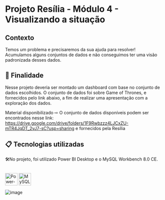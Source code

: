 # Projeto Resília - Módulo 4 - Visualizando a situação

## Contexto

Temos um problema e precisaremos da sua ajuda para resolver! Acumulamos alguns conjuntos de dados e não conseguimos ter uma visão padronizada desses dados.


## 🚀 Finalidade

Nesse projeto deveria ser montado um dashboard com base no conjunto de dados escolhidos.
O conjunto de dados foi sobre Game of Thrones, e fornecidos pelo link abaixo, a fim de realizar uma apresentação com a exploração dos dados.

Material disponibilizado
⇨ O conjunto de dados disponíveis podem ser encontrados nesse link: <https://drive.google.com/drive/folders/1F9Rwbzzz4LJCxZU-mTR4JqDT_2vJ7-sC?usp=sharing> e fornecidos pela Resília 


## 📋 Tecnologias utilizadas

🛠️No projeto, foi utilizado Power BI Desktop e o MySQL Workbench 8.0 CE.
<div style="display: inline_block"><br>
<img align="center" alt="Power-Bi" height="40" width="40" src="https://github.com/microsoft/PowerBI-Icons/blob/main/SVG/Power-BI.svg">
<img align="center" alt="MySQL-Workbench" height="40" width="40" src="https://raw.githubusercontent.com/mysql/mysql-workbench/8.0/images/icons/MySQLWorkbench.ico">
</div>


<!--## 📦 Desenvolvimento

Utilizei ...-->



![image](https://)
